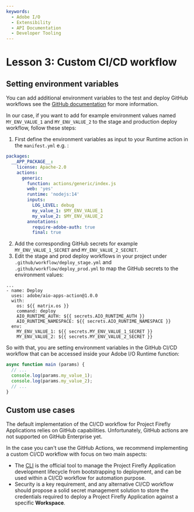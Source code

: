 ```yaml
---
keywords:
  - Adobe I/O
  - Extensibility
  - API Documentation
  - Developer Tooling 
---
```


# Lesson 3: Custom CI/CD workflow 

## Setting environment variables

You can add additional environment variables to the test and deploy GitHub workflows see the [GitHub documentation](https://docs.github.com/en/free-pro-team@latest/actions/reference/environment-variables) for more information.

In our case, if you want to add for example environment values named `MY_ENV_VALUE_1` and `MY_ENV_VALUE_2` to the stage and production deploy workflow, follow these steps:

1. First define the environment variables as input to your Runtime action in the `manifest.yml` e.g. :

```yml
packages:
  __APP_PACKAGE__:
    license: Apache-2.0
    actions:
      generic:
        function: actions/generic/index.js
        web: 'yes'
        runtime: 'nodejs:14'
        inputs:
          LOG_LEVEL: debug
          my_value_1: $MY_ENV_VALUE_1
          my_value_2: $MY_ENV_VALUE_2
        annotations:
          require-adobe-auth: true
          final: true

```
 
2. Add the corresponding GitHub secrets for example `MY_ENV_VALUE_1_SECRET` and `MY_ENV_VALUE_2_SECRET`.
3. Edit the stage and prod deploy workflows in your project under `.github/workflow/deploy_stage.yml` and `.github/workflow/deploy_prod.yml` to map the GitHub secrets to the environment values: 

```
...
- name: Deploy
  uses: adobe/aio-apps-action@1.0.0
  with:
    os: ${{ matrix.os }}
    command: deploy
    AIO_RUNTIME_AUTH: ${{ secrets.AIO_RUNTIME_AUTH }}
    AIO_RUNTIME_NAMESPACE: ${{ secrets.AIO_RUNTIME_NAMESPACE }}
  env:
    MY_ENV_VALUE_1: ${{ secrets.MY_ENV_VALUE_1_SECRET }}
    MY_ENV_VALUE_2: ${{ secrets.MY_ENV_VALUE_2_SECRET }}
``` 

So with that, you are setting environment variables in the GitHub CI/CD workflow that can be accessed inside your Adobe I/O Runtime function: 

```javascript
async function main (params) {
  // ...
  console.log(params.my_value_1);
  console.log(params.my_value_2);
  // ...
}
``` 

## Custom use cases

The default implementation of the CI/CD workflow for Project Firefly Applications relies on GitHub capabilities. 
Unfortunately, GitHub actions are not supported on GitHub Enterprise yet.
 
In the case you can't use the GitHub Actions, we recommend implementing a custom CI/CD workflow with focus on two main aspects:

* The [CLI](https://github.com/adobe/aio-cli) is the official tool to manage the Project Firefly Application development lifecycle from bootstrapping to deployment, and can be used within a CI/CD workflow for automation purpose.
* Security is a key requirement, and any alternative CI/CD workflow should propose a solid secret management solution to store the credentials required to deploy a Project Firefly Application against a specific **Workspace**.
